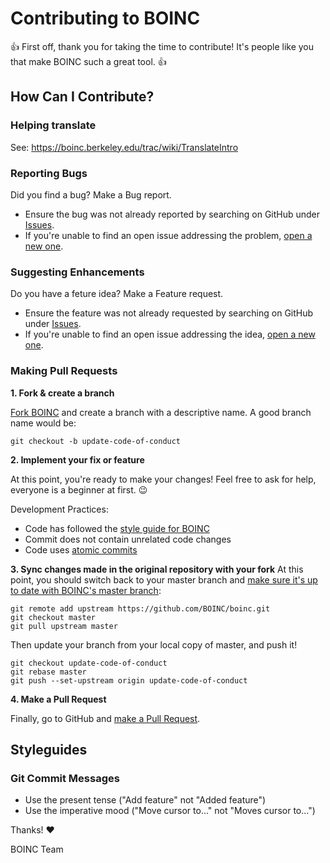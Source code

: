 # Contributing to BOINC
:+1: First off, thank you for taking the time to contribute! It's people like you that make BOINC such a great tool. :+1:

## How Can I Contribute?

### Helping translate
See: https://boinc.berkeley.edu/trac/wiki/TranslateIntro

### Reporting Bugs
Did you find a bug? Make a Bug report.
* Ensure the bug was not already reported by searching on GitHub under [Issues](https://github.com/BOINC/boinc/issues).
* If you're unable to find an open issue addressing the problem, [open a new one](https://github.com/BOINC/boinc/issues/new).

### Suggesting Enhancements
Do you have a feture idea? Make a Feature request.
* Ensure the feature was not already requested by searching on GitHub under [Issues](https://github.com/BOINC/boinc/issues).
* If you're unable to find an open issue addressing the idea, [open a new one](https://github.com/BOINC/boinc/issues/new).

### Making Pull Requests
**1. Fork & create a branch**

[Fork BOINC](https://help.github.com/articles/fork-a-repo/) and create a branch with a descriptive name.
A good branch name would be:
```
git checkout -b update-code-of-conduct
```

**2. Implement your fix or feature**

At this point, you're ready to make your changes! Feel free to ask for help, everyone is a beginner at first. :wink:

Development Practices:
* Code has followed the [style guide for BOINC](http://boinc.berkeley.edu/trac/wiki/CodingStyle)
* Commit does not contain unrelated code changes
* Code uses [atomic commits](https://www.freshconsulting.com/atomic-commits/)

**3. Sync changes made in the original repository with your fork**
At this point, you should switch back to your master branch and [make sure it's up to date with BOINC's master branch](https://help.github.com/articles/configuring-a-remote-for-a-fork/):

```
git remote add upstream https://github.com/BOINC/boinc.git
git checkout master
git pull upstream master
```

Then update your branch from your local copy of master, and push it!

```
git checkout update-code-of-conduct
git rebase master
git push --set-upstream origin update-code-of-conduct
```

**4. Make a Pull Request** 

Finally, go to GitHub and [make a Pull Request](https://help.github.com/articles/creating-a-pull-request-from-a-fork/).

## Styleguides

### Git Commit Messages
* Use the present tense ("Add feature" not "Added feature")
* Use the imperative mood ("Move cursor to..." not "Moves cursor to...")


Thanks! :heart:

BOINC Team
